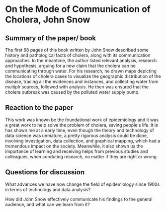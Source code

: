 # On the Mode of Communication of Cholera, John Snow
## Summary of the paper/ book 
The first 68 pages of this book written by John Snow described some history and pathological facts of cholera, along with its communication approaches. In the meantime, the author listed relevant analysis, research and hypothesis, arguing for a new claim that the cholera can be communicating through water. For his research, he drawn maps depicting the locations of cholera cases to visualize the geographic distribution of the disease, tracing all the evidences and instances, and collecting water from multiplr sources, followed with analysis. He then was ensured that the cholera outbreak was caused by the polluted water supply pump.
## Reaction to the paper
This work was known be the foundational work of epidemiology and it was a great work to help solve the problem of cholera, saving people's life. It is has shown me at a early time, even though the theory and technology of data science was unmature, a pretty rigorous analysis could be done, involving investigation, data collection, and graphical mapping, which had a tremendous impact on the society. Meanwhile, it also shown us the importance of learning and receiving helps from previous studies and colleagues, when conduting research, no matter if they are right or wrong.

## Questions for discussion
What advances we have now change the field of epidemiology since 1900s in terms of technology and data analysis?

How did John Snow effectively communicate his findings to the general audience, and what can we learn from it?
